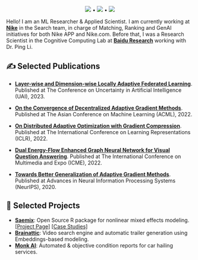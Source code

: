 <p align="center">
  <a href="https://twitter.com/BelhalK"><img src="https://img.shields.io/badge/Follow%20on%20X-1DA1F2?style=flat&logo=Twitter&logoColor=white"/></a>
  &#x2022; <!-- Bullet -->
  <a href="https://belhal.github.io"><img src="https://img.shields.io/badge/Personal%20Page-607D8B?style=flat&logo=earth&logoColor=white"/></a>
  &#x2022; <!-- Bullet -->
  <a href="https://www.linkedin.com/in/belhal-karimi"><img src="https://img.shields.io/badge/LinkedIn-2867B2?style=flat&logo=LinkedIn&logoColor=white"/></a>
</p>

<!-- <div align="center">
  <p align="center">
    🐤 <a href="https://twitter.com/BelhalK">Follow me on X</a> • 
    💻 <a href="https://belhal.github.io/">Personal Page</a> • 
    👨‍💻 <a href="https://www.linkedin.com/in/belhal-karimi">LinkedIn</a>
  </p>
</div>
<br/> -->

Hello! I am an ML Researcher & Applied Scientist.
I am currently working at [**Nike**](https://jobs.nike.com/fr/insights-and-analytics) in the Search team, in charge of Matching, Ranking and GenAI initiatives for both Nike APP and Nike.com. Before that, I was a Research Scientist in the Cognitive Computing Lab at [**Baidu Research**](http://research.baidu.com/) working with Dr. Ping Li.

## ✍ Selected Publications

* [**Layer-wise and Dimension-wise Locally Adaptive Federated Learning**](https://openreview.net/pdf?id=Q06wKxnHRv). Published at The Conference on Uncertainty in Artificial Intelligence (UAI), 2023.

* [**On the Convergence of Decentralized Adaptive Gradient Methods**](https://proceedings.mlr.press/v189/chen23b/chen23b.pdf). Published at The Asian Conference on Machine Learning (ACML), 2022.

* [**On Distributed Adaptive Optimization with Gradient Compression**](https://openreview.net/pdf?id=CI-xXX9dg9l). Published at The International Conference on Learning Representations (ICLR), 2022.

* [**Dual Energy-Flow Enhanced Graph Neural Network for Visual Question Answering**](https://ieeexplore.ieee.org/document/9859766). Published at The International Conference on Multimedia and Expo (ICME), 2022.

* [**Towards Better Generalization of Adaptive Gradient Methods**](https://proceedings.neurips.cc/paper/2020/file/08fb104b0f2f838f3ce2d2b3741a12c2-Paper.pdf). Published at Advances in Neural Information Processing Systems (NeurIPS), 2020.


## 🚀 Selected Projects

* [**Saemix**](https://github.com/saemixdevelopment/saemixextension): Open Source R package for nonlinear mixed effects modeling. [[Project Page]](https://saemixr.github.io/) [[Case Studies]](https://saemixdevelopment.github.io/saemix_bookdown/casestudies.html)
* [**Brainattic**](https://famm-group.com/start-up/brainattic/): Video search engine and automatic trailer generation using Embeddings-based modeling.
* [**Monk AI**](https://monk.ai/): Automated & objective condition reports for car hailing services.
